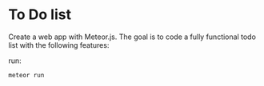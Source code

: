 # To Do list

Create a web app with Meteor.js.
The goal is to code a fully functional todo list with the following features:


run:

`meteor run`
